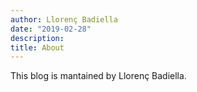 ```yaml
---
author: Llorenç Badiella
date: "2019-02-28"
description: 
title: About
---
```


This blog is mantained by Llorenç Badiella.
